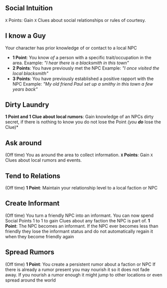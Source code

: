## Social Intuition
`X` Points: Gain `X` Clues about social relationships or rules of courtesy.
## I know a Guy
Your character has prior knowledge of or contact to a local NPC
- **1 Point**: You know _of_ a person with a specific trait/occupation in the area. 
	Example: *"I hear there is a blacksmith in this town"*
- **2 Points**: You have previously met the NPC
	Example: *"I once visited the local blacksmith"*
- **3 Points**: You have previously established a positive rapport with the NPC 
	Example: *"My old friend Paul set up a smithy in this town a few years back"*
## Dirty Laundry
**1 Point and 1 Clue about local rumors**: Gain knowledge of an NPCs dirty secret, if there is nothing to know you do not lose the Point *(you **do*** lose the Clue)*
## Ask around
(Off time) You as around the area to collect information.
**`X` Points**: Gain `X` Clues about local rumors and events.
## Tend to Relations
(Off time) 
**1 Point**: Maintain your relationship level to a local faction or NPC
## Create Informant
(Off time) You turn a friendly NPC into an informant. You can now spend Social Points 1 to 1 to gain Clues about any faction the NPC is part of.
**1 Point**: The NPC becomes an informant. If the NPC ever becomes less than friendly they lose the informant status and do not automatically regain it when they become friendly again
## Spread Rumors
(Off time) 
**1 Point**: You create a persistent rumor about a faction or NPC
If there is already a rumor present you may nourish it so it does not fade away. If you nourish a rumor enough it might jump to other locations or even spread around the world